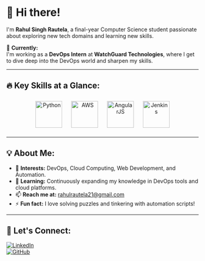 # 👋 Hi there!  
I'm **Rahul Singh Rautela**, a final-year Computer Science student passionate about exploring new tech domains and learning new skills.  

🎯 **Currently:**  
I'm working as a **DevOps Intern** at **WatchGuard Technologies**, where I get to dive deep into the DevOps world and sharpen my skills.  

---

## 🔥 **Key Skills at a Glance:**  
<div align="center">
  <img alt="Python" width="70px" style="margin: 10px;" src="https://cdn.jsdelivr.net/gh/devicons/devicon/icons/python/python-original.svg" />
  <img alt="AWS" width="70px" style="margin: 10px;" src="https://upload.wikimedia.org/wikipedia/commons/9/93/Amazon_Web_Services_Logo.svg" />
  <img alt="AngularJS" width="70px" style="margin: 10px;" src="https://cdn.jsdelivr.net/gh/devicons/devicon/icons/angularjs/angularjs-original.svg" />
  <img alt="Jenkins" width="70px" style="margin: 10px;" src="https://cdn.jsdelivr.net/gh/devicons/devicon/icons/jenkins/jenkins-original.svg" />
</div>

---

## 💡 About Me:  
- 🔭 **Interests:** DevOps, Cloud Computing, Web Development, and Automation.  
- 🌱 **Learning:** Continuously expanding my knowledge in DevOps tools and cloud platforms.  
- 📫 **Reach me at:** rahulrautela21@gmail.com
- ⚡ **Fun fact:** I love solving puzzles and tinkering with automation scripts!  

---

## 🌟 Let's Connect:  
[![LinkedIn](https://img.shields.io/badge/-LinkedIn-blue?style=flat-square&logo=LinkedIn&logoColor=white)](https://www.linkedin.com/in/rahul-singh-rautela-351166250)  
[![GitHub](https://img.shields.io/badge/-GitHub-black?style=flat-square&logo=github&logoColor=white)](https://github.com/J007acky)  

